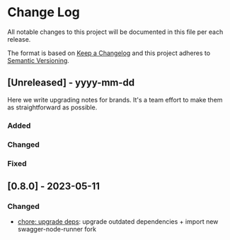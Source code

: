 # Change Log
All notable changes to this project will be documented in this file per each release.

The format is based on [Keep a Changelog](http://keepachangelog.com/)
and this project adheres to [Semantic Versioning](http://semver.org/).

## [Unreleased] - yyyy-mm-dd

Here we write upgrading notes for brands. It's a team effort to make them as
straightforward as possible.

### Added

### Changed

### Fixed

## [0.8.0] - 2023-05-11

### Changed

- [chore: upgrade deps](https://github.com/autodesk-forks/swagger-express/pull/1):
  upgrade outdated dependencies + import new swagger-node-runner fork